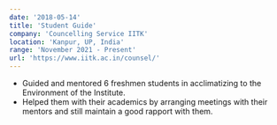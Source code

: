 ```yaml
---
date: '2018-05-14'
title: 'Student Guide'
company: 'Councelling Service IITK'
location: 'Kanpur, UP, India'
range: 'November 2021 - Present'
url: 'https://www.iitk.ac.in/counsel/'
---
```


- Guided and mentored 6 freshmen students in acclimatizing to the Environment of the Institute.
- Helped them with their academics by arranging meetings with their mentors and still maintain a good rapport with them.

